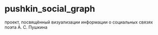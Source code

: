 # pushkin_social_graph
проект, посвящённый визуализации информации о социальных связях поэта А. С. Пушкина
